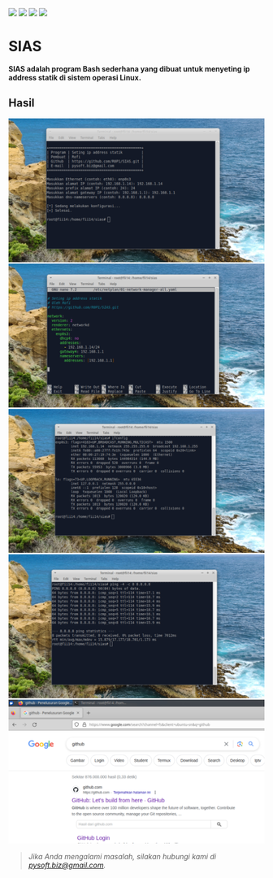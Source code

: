 ![](https://img.shields.io/badge/BASH-Bourne_Again_Shell-lightgreen) ![](https://img.shields.io/badge/Lisensi-MIT-green) ![](https://img.shields.io/badge/Dikembangkan_di_sistem_operasi-Linux-orange) ![](https://img.shields.io/badge/Di_uji_pada_sistem_operasi_Linux-Xubuntu_23.04-blue) 

# SIAS

**SIAS adalah program Bash sederhana yang dibuat untuk menyeting ip address statik di sistem operasi Linux.**

## Hasil

![gambar 1](https://github.com/R0P1/sias/blob/main/gambar/g1.jpg)
![gambar 2](https://github.com/R0P1/sias/blob/main/gambar/g2.jpg)
![gambar 3](https://github.com/R0P1/sias/blob/main/gambar/g3.jpg)
![gambar 4](https://github.com/R0P1/sias/blob/main/gambar/g4.jpg)
![gambar 5](https://github.com/R0P1/sias/blob/main/gambar/g5.jpg)

> _*Jika Anda mengalami masalah, silakan hubungi kami di pysoft.biz@gmail.com.*_
